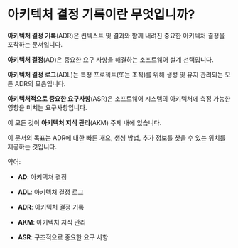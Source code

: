 # 아키텍처 결정 기록이란 무엇입니까?

**아키텍처 결정 기록**(ADR)은 컨텍스트 및 결과와 함께 내려진 중요한 아키텍처 결정을 포착하는 문서입니다.

**아키텍처 결정**(AD)은 중요한 요구 사항을 해결하는 소프트웨어 설계 선택입니다.

**아키텍처 결정 로그**(ADL)는 특정 프로젝트(또는 조직)를 위해 생성 및 유지 관리되는 모든 ADR의 모음입니다.

**아키텍처적으로 중요한 요구사항**(ASR)은 소프트웨어 시스템의 아키텍처에 측정 가능한 영향을 미치는 요구사항입니다.

이 모든 것이 **아키텍처 지식 관리**(AKM) 주제 내에 있습니다.

이 문서의 목표는 ADR에 대한 빠른 개요, 생성 방법, 추가 정보를 찾을 수 있는 위치를 제공하는 것입니다.

약어:

   * **AD**: 아키텍처 결정

   * **ADL**: 아키텍처 결정 로그

   * **ADR**: 아키텍처 결정 기록

   * **AKM**: 아키텍처 지식 관리

   * **ASR**: 구조적으로 중요한 요구 사항